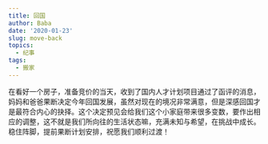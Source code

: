 ```yaml
---
title: 回国
author: Baba
date: '2020-01-23'
slug: move-back
topics:
  - 纪事
tags:
  - 搬家
---
```


在看好一个房子，准备竞价的当天，收到了国内人才计划项目通过了函评的消息，妈妈和爸爸果断决定今年回国发展，虽然对现在的境况非常满意，但是深感回国才是最符合内心的抉择。这个决定预见会给我们这个小家庭带来很多变数，要作出相应的调整，这不就是我们所向往的生活状态嘛，充满未知与希望，在挑战中成长。稳住阵脚，提前果断计划安排，祝愿我们顺利过渡！